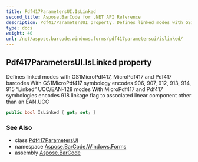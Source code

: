 ```yaml
---
title: Pdf417ParametersUI.IsLinked
second_title: Aspose.BarCode for .NET API Reference
description: Pdf417ParametersUI property. Defines linked modes with GS1MicroPdf417 MicroPdf417 and Pdf417 barcodes With GS1MicroPdf417 symbology encodes 906 907 912 913 914 915 Linked UCC/EAN128 modes With MicroPdf417 and Pdf417 symbologies encodes 918 linkage flag to associated linear component other than an EAN.UCC
type: docs
weight: 40
url: /net/aspose.barcode.windows.forms/pdf417parametersui/islinked/
---
```

## Pdf417ParametersUI.IsLinked property

Defines linked modes with GS1MicroPdf417, MicroPdf417 and Pdf417 barcodes With GS1MicroPdf417 symbology encodes 906, 907, 912, 913, 914, 915 “Linked” UCC/EAN-128 modes With MicroPdf417 and Pdf417 symbologies encodes 918 linkage flag to associated linear component other than an EAN.UCC

```csharp
public bool IsLinked { get; set; }
```

### See Also

* class [Pdf417ParametersUI](../)
* namespace [Aspose.BarCode.Windows.Forms](../../pdf417parametersui/)
* assembly [Aspose.BarCode](../../../)


